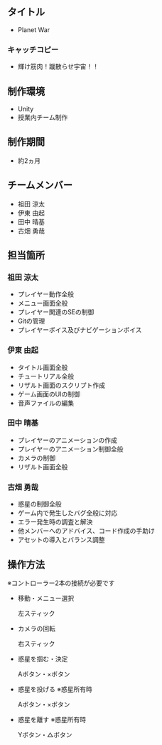 ## タイトル
- Planet War
### キャッチコピー
- 輝け筋肉！蹴散らせ宇宙！！
## 制作環境
- Unity
- 授業内チーム制作
## 制作期間
- 約2ヵ月
## チームメンバー
- 祖田 涼太
- 伊東 由起
- 田中 晴基
- 古畑 勇哉
## 担当箇所
### 祖田 涼太
- プレイヤー動作全般
- メニュー画面全般
- プレイヤー関連のSEの制御
- Gitの管理
- プレイヤーボイス及びナビゲーションボイス
### 伊東 由起
- タイトル画面全般
- チュートリアル全般
- リザルト画面のスクリプト作成
- ゲーム画面のUIの制御
- 音声ファイルの編集
### 田中 晴基
- プレイヤーのアニメーションの作成
- プレイヤーのアニメーション制御全般
- カメラの制御
- リザルト画面全般
### 古畑 勇哉
- 惑星の制御全般
- ゲーム内で発生したバグ全般に対応
- エラー発生時の調査と解決
- 他メンバーへのアドバイス、コード作成の手助け
- アセットの導入とバランス調整
## 操作方法
※コントローラー2本の接続が必要です
- 移動・メニュー選択

  左スティック
- カメラの回転
  
  右スティック
- 惑星を掴む・決定

  Aボタン・×ボタン
- 惑星を投げる ※惑星所有時
  
  Aボタン・×ボタン  
- 惑星を離す ※惑星所有時

  Yボタン・△ボタン
